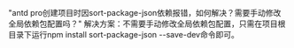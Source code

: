 "antd pro创建项目时因sort-package-json依赖报错，如何解决？需要手动修改全局依赖包配置吗？"
解决方案：不需要手动修改全局依赖包配置，只需在项目根目录下运行npm install sort-package-json --save-dev命令即可。
